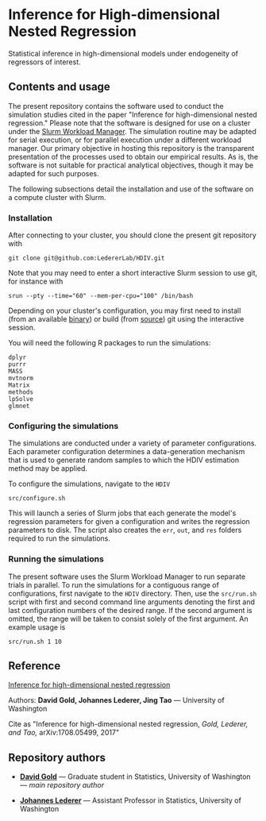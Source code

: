 # Inference for High-dimensional Nested Regression

Statistical inference in high-dimensional models under endogeneity of regressors of interest.



## Contents and usage

The present repository contains the software used to conduct the simulation studies cited in the paper "Inference for high-dimensional nested regression."
Please note that the software is designed for use on a cluster under the [Slurm Workload Manager](https://slurm.schedmd.com/).
The simulation routine may be adapted for serial execution, or for parallel execution under a different workload manager.
Our primary objective in hosting this repository is the transparent presentation of the processes used to obtain our empirical results.
As is, the software is not suitable for practical analytical objectives, though it may be adapted for such purposes.

The following subsections detail the installation and use of the software on a compute cluster with Slurm.

### Installation

After connecting to your cluster, you should clone the present git repository with
```
git clone git@github.com:LedererLab/HDIV.git
```
Note that you may need to enter a short interactive Slurm session to use git, for instance with
```
srun --pty --time="60" --mem-per-cpu="100" /bin/bash
```
Depending on your cluster's configuration, you may first need to install (from an available [binary](https://git-scm.com/downloads)) or build (from [source](https://github.com/git/git)) git using the interactive session.

You will need the following R packages to run the simulations:

```
dplyr
purrr
MASS
mvtnorm
Matrix
methods
lpSolve
glmnet
```

### Configuring the simulations

The simulations are conducted under a variety of parameter configurations.
Each parameter configuration determines a data-generation mechanism that is used to generate random samples to which the HDIV estimation method may be applied.

To configure the simulations, navigate to the `HDIV`
```
src/configure.sh
```
This will launch a series of Slurm jobs that each generate the model's regression parameters for given a configuration and writes the regression parameters to disk.
The script also creates the `err`, `out`, and `res` folders required to run the simulations.


### Running the simulations

The present software uses the Slurm Workload Manager to run separate trials in parallel.
To run the simulations for a contiguous range of configurations, first navigate to the `HDIV` directory.
Then, use the `src/run.sh` script with first and second command line arguments denoting the first and last configuration numbers of the desired range.
If the second argument is omitted, the range will be taken to consist solely of the first argument.
An example usage is
```
src/run.sh 1 10
```



## Reference

[Inference for high-dimensional nested regression](https://arxiv.org/abs/1708.05499)

Authors: **David Gold, Johannes Lederer, Jing Tao** &mdash; University of Washington

Cite as "Inference for high-dimensional nested regression, *Gold, Lederer, and Tao,* arXiv:1708.05499, 2017"

## Repository authors

* **[David Gold](dag89@uw.edu)** &mdash; Graduate student in Statistics, University of Washington &mdash; *main repository author*

* **[Johannes Lederer](ledererj@uw.edu)** &mdash; Assistant Professor in Statistics, University of Washington



